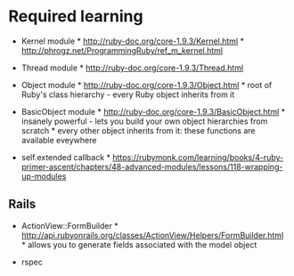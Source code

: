 Required learning
=================

*   Kernel module
				*   http://ruby-doc.org/core-1.9.3/Kernel.html
				*   http://phrogz.net/ProgrammingRuby/ref_m_kernel.html
*   Thread module
				*   http://ruby-doc.org/core-1.9.3/Thread.html
*   Object module
				*   http://ruby-doc.org/core-1.9.3/Object.html
				*   root of Ruby's class hierarchy - every Ruby object inherits from it

*   BasicObject module
				*   http://ruby-doc.org/core-1.9.3/BasicObject.html
				*   insanely powerful - lets you build your own object hierarchies from scratch
				*   every other object inherits from it: these functions are available eveywhere

*   self.extended callback
				*   https://rubymonk.com/learning/books/4-ruby-primer-ascent/chapters/48-advanced-modules/lessons/118-wrapping-up-modules

Rails
-----
*   ActionView::FormBuilder
				*   http://api.rubyonrails.org/classes/ActionView/Helpers/FormBuilder.html
				*   allows you to generate fields associated with the model object

*   rspec